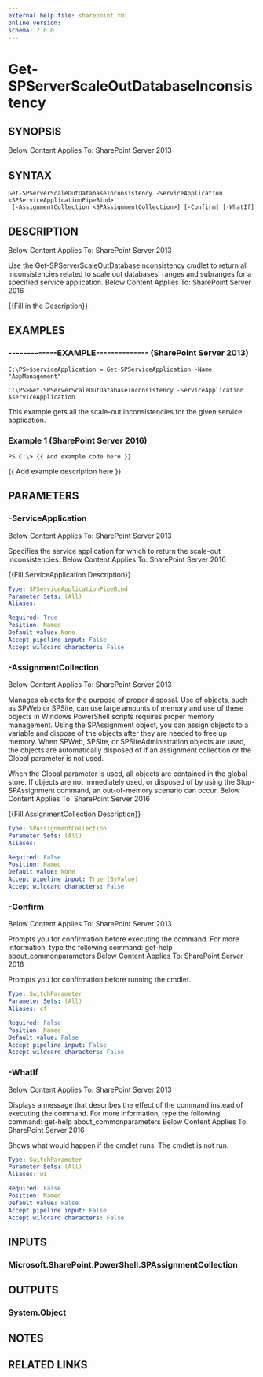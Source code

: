 ```yaml
---
external help file: sharepoint.xml
online version: 
schema: 2.0.0
---
```


# Get-SPServerScaleOutDatabaseInconsistency

## SYNOPSIS
Below Content Applies To: SharePoint Server 2013

## SYNTAX

```
Get-SPServerScaleOutDatabaseInconsistency -ServiceApplication <SPServiceApplicationPipeBind>
 [-AssignmentCollection <SPAssignmentCollection>] [-Confirm] [-WhatIf]
```

## DESCRIPTION
Below Content Applies To: SharePoint Server 2013

Use the Get-SPServerScaleOutDatabaseInconsistency cmdlet to return all inconsistencies related to scale out databases' ranges and subranges for a specified service application.
Below Content Applies To: SharePoint Server 2016

{{Fill in the Description}}

## EXAMPLES

### -------------EXAMPLE-------------- (SharePoint Server 2013)
```
C:\PS>$serviceApplication = Get-SPServiceApplication -Name "AppManagement"

C:\PS>Get-SPServerScaleOutDatabaseInconsistency -ServiceApplication $serviceApplication
```

This example gets all the scale-out inconsistencies for the given service application.

### Example 1 (SharePoint Server 2016)
```
PS C:\> {{ Add example code here }}
```

{{ Add example description here }}

## PARAMETERS

### -ServiceApplication
Below Content Applies To: SharePoint Server 2013

Specifies the service application for which to return the scale-out inconsistencies.
Below Content Applies To: SharePoint Server 2016

{{Fill ServiceApplication Description}}

```yaml
Type: SPServiceApplicationPipeBind
Parameter Sets: (All)
Aliases: 

Required: True
Position: Named
Default value: None
Accept pipeline input: False
Accept wildcard characters: False
```

### -AssignmentCollection
Below Content Applies To: SharePoint Server 2013

Manages objects for the purpose of proper disposal.
Use of objects, such as SPWeb or SPSite, can use large amounts of memory and use of these objects in Windows PowerShell scripts requires proper memory management.
Using the SPAssignment object, you can assign objects to a variable and dispose of the objects after they are needed to free up memory.
When SPWeb, SPSite, or SPSiteAdministration objects are used, the objects are automatically disposed of if an assignment collection or the Global parameter is not used.

When the Global parameter is used, all objects are contained in the global store.
If objects are not immediately used, or disposed of by using the Stop-SPAssignment command, an out-of-memory scenario can occur.
Below Content Applies To: SharePoint Server 2016

{{Fill AssignmentCollection Description}}

```yaml
Type: SPAssignmentCollection
Parameter Sets: (All)
Aliases: 

Required: False
Position: Named
Default value: None
Accept pipeline input: True (ByValue)
Accept wildcard characters: False
```

### -Confirm
Below Content Applies To: SharePoint Server 2013

Prompts you for confirmation before executing the command.
For more information, type the following command: get-help about_commonparameters Below Content Applies To: SharePoint Server 2016

Prompts you for confirmation before running the cmdlet.

```yaml
Type: SwitchParameter
Parameter Sets: (All)
Aliases: cf

Required: False
Position: Named
Default value: False
Accept pipeline input: False
Accept wildcard characters: False
```

### -WhatIf
Below Content Applies To: SharePoint Server 2013

Displays a message that describes the effect of the command instead of executing the command.
For more information, type the following command: get-help about_commonparameters Below Content Applies To: SharePoint Server 2016

Shows what would happen if the cmdlet runs.
The cmdlet is not run.

```yaml
Type: SwitchParameter
Parameter Sets: (All)
Aliases: wi

Required: False
Position: Named
Default value: False
Accept pipeline input: False
Accept wildcard characters: False
```

## INPUTS

### Microsoft.SharePoint.PowerShell.SPAssignmentCollection

## OUTPUTS

### System.Object

## NOTES

## RELATED LINKS

